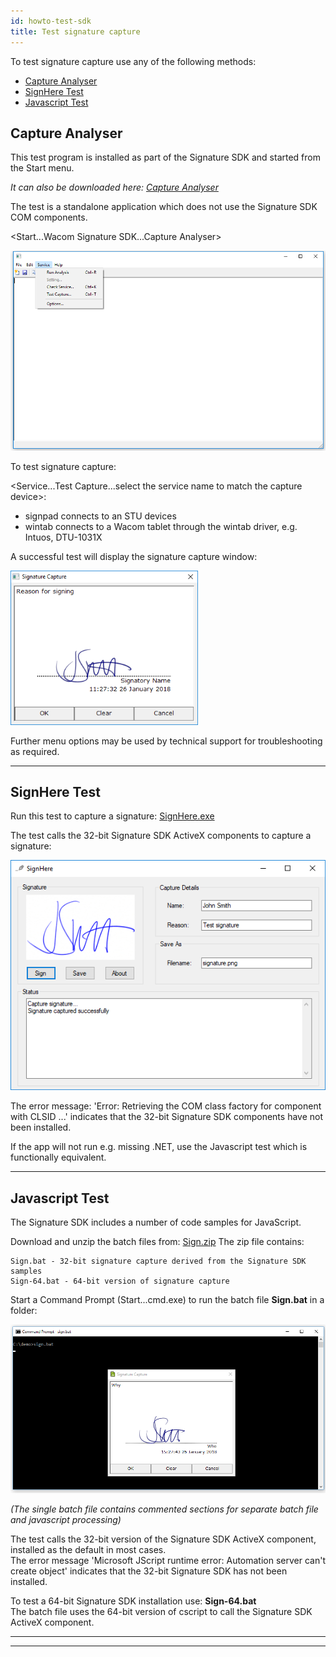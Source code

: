 ```yaml
---
id: howto-test-sdk
title: Test signature capture
---
```


To test signature capture use any of the following methods:  


* [Capture Analyser](#capture-analyser)
* [SignHere Test](#signhere-test)
* [Javascript Test](#javascript-test)  

## Capture Analyser

This test program is installed as part of the Signature SDK and started from the Start menu.  

*It can also be downloaded here: [Capture Analyser](http://cdn.wacom.com/u/marketplace/INK-SDK/faqs/sig/CaptureAnalyser.zip)*

The test is a standalone application which does not use the Signature SDK COM components.  

<Start...Wacom Signature SDK...Capture Analyser>

![Capture Analyser](assets/q-sig/capture-analyser.png)

To test signature capture:  

<Service...Test Capture...select the service name to match the capture device>:  

* signpad connects to an STU devices
* wintab connects to a Wacom tablet through the wintab driver, e.g. Intuos, DTU-1031X  

A successful test will display the signature capture window:

![Capture Analyser](assets/q-sig/capture-analyser-sig.png)

Further menu options may be used by technical support for troubleshooting as required.  


---
## SignHere Test

Run this test to capture a signature: [SignHere.exe](http://cdn.wacom.com/u/marketplace/INK-SDK/faqs/sig/SignHere.exe)  

The test calls the 32-bit Signature SDK ActiveX components to capture a signature:

![Sign here](assets/q-sig/sign-here.png)

The error message: 'Error: Retrieving the COM class factory for component with CLSID ...' indicates that the 32-bit Signature SDK components have not been installed.  

If the app will not run e.g. missing .NET, use the Javascript test which is functionally equivalent.

---
## Javascript Test

The Signature SDK includes a number of code samples for JavaScript.  

Download and unzip the batch files from: [Sign.zip](http://cdn.wacom.com/u/marketplace/INK-SDK/faqs/sig/Sign.zip)
The zip file contains:
```  
Sign.bat - 32-bit signature capture derived from the Signature SDK samples  
Sign-64.bat - 64-bit version of signature capture
```

Start a Command Prompt (Start...cmd.exe) to run the batch file **Sign.bat** in a folder:

![Sign.bat](assets/q-sig/sign-bat.png)

*(The single batch file contains commented sections for separate batch file and javascript processing)*

The test calls the 32-bit version of the Signature SDK ActiveX component, installed as the default in most cases.  
The error message 'Microsoft JScript runtime error: Automation server can't create object' indicates that the 32-bit Signature SDK has not been installed.  

To test a 64-bit Signature SDK installation use: **Sign-64.bat**  
The batch file uses the 64-bit version of cscript to call the Signature SDK ActiveX component.

---
---

